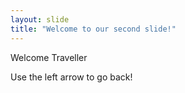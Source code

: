 ```yaml
---
layout: slide
title: "Welcome to our second slide!"
---
```

Welcome Traveller

Use the left arrow to go back!
